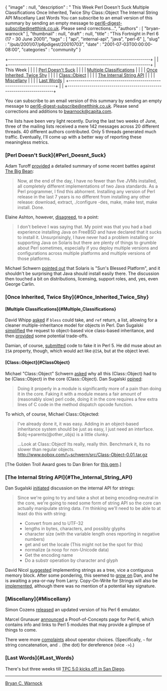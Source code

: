 {
   "image" : null,
   "description" : " This Week Perl Doesn't Suck Multiple Classifications Once Inherited, Twice Shy Class::Object The Internal String API Miscellany Last Words You can subscribe to an email version of this summary by sending an empty message to perl6-digest-subscribe@netthink.co.uk. Please send corrections...",
   "authors" : [
      "bryan-warnock"
   ],
   "thumbnail" : null,
   "draft" : null,
   "title" : "This Fortnight in Perl 6 (17 - 30 June 2001)",
   "tags" : [
      "api",
      "internal-api",
      "java",
      "perl-6"
   ],
   "slug" : "/pub/2001/07/p6pdigest/20010703",
   "date" : "2001-07-03T00:00:00-08:00",
   "categories" : "community"
}





+-----------------------------------------------------------------------+
|                                                                       |
+-----------------------------------------------------------------------+
| This Week                                                             |
|                                                                       |
| [Perl Doesn't Suck](#Perl_Doesnt_Suck)                                |
|                                                                       |
| [Multiple Classifications](#Multiple_Classifications)                 |
|                                                                       |
| [Once Inherited, Twice Shy](#Once_Inherited_Twice_Shy)                |
|                                                                       |
| [Class::Object](#ClassObject)                                         |
|                                                                       |
| [The Internal String API](#The_Internal_String_API)                   |
|                                                                       |
| [Miscellany](#Miscellany)                                             |
|                                                                       |
| [Last Words](#Last_Words)                                             |
+-----------------------------------------------------------------------+
|                                                                       |
+-----------------------------------------------------------------------+

You can subscribe to an email version of this summary by sending an
empty message to <perl6-digest-subscribe@netthink.co.uk>.
Please send corrections and additions to <bwarnock@capita.com>.

The lists have been very light recently. During the last two weeks of
June, three of the mailing lists received a mere 142 messages across 20
different threads. 40 different authors contributed. Only 5 threads
generated much traffic. Eventually, I'll come up with a better way of
reporting these meaningless metrics.

### [Perl Doesn't Suck]{#Perl_Doesnt_Suck}

Adam Turoff
[provided](http://archive.develooper.com/perl6-meta@perl.org/msg00939.html)
a detailed summary of some recent battles against [The Big
Bean](http://java.sun.com/):

> Now, at the end of the day, I have no fewer than five JVMs installed,
> all completely different implementations of two Java standards. As a
> Perl programmer, I find this abhorrent. Installing any version of Perl
> release in the last 7 years is no different from installing any other
> release: download, extract, ./configure -des, make, make test, make
> install. Done.

Elaine Ashton, however,
[disagreed](http://archive.develooper.com/perl6-meta@perl.org/msg00943.html),
to a point:

> I don't believe I was saying that. My point was that you had a bad
> experience installing Java on FreeBSD and have declared that it sucks
> to install it. Unsurprisingly, I have never had a problem installing
> or supporting Java on Solaris but there are plenty of things to
> grumble about Perl sometimes, especially if you deploy multiple
> versions and configurations across multiple platforms and multiple
> versions of those platforms.

Michael Schwern [pointed
out](http://archive.develooper.com/perl6-meta@perl.org/msg00945.html)
that Solaris is "Sun's Blessed Platform", and it shouldn't be surprising
that Java should install easily there. The discussion then touched a bit
on distributions, licensing, support roles, and, yes, even George
Carlin.

### [Once Inherited, Twice Shy]{#Once_Inherited_Twice_Shy}

#### [Multiple Classifications]{#Multiple_Classifications}

David Whipp
[asked](http://archive.develooper.com/perl6-language@perl.org/msg07621.html)
if `bless` could take, and `ref` return, a list, allowing for a cleaner
multiple-inheritance model for objects in Perl. Dan Sugalski
[simplified](http://archive.develooper.com/perl6-language@perl.org/msg07624.html)
the request to object-based vice class-based inheritance, and then
[provided](http://archive.develooper.com/perl6-language@perl.org/msg07631.html)
some potential trade-offs.

Damian, of course,
[submitted](http://archive.develooper.com/perl6-language@perl.org/msg07625.html)
code to fake it in Perl 5. He did muse about an `ISA` property, though,
which would act like `@ISA`, but at the object level.

#### [Class::Object]{#ClassObject}

Michael "Class::Object" Schwern
[asked](http://archive.develooper.com/perl6-language@perl.org/msg07663.html)
why all this (Class::Object) had to be (Class::Object) in the core
(Class::Object). Dan Sugalski
[opined](http://archive.develooper.com/perl6-language@perl.org/msg07665.html):
> Doing it properly in a module is significantly more of a pain than
> doing it in the core. Faking it with a module means a fair amount of
> (reasonably slow) perl code, doing it in the core requires a few extra
> lines of C code in the method dispatch opcode function.

To which, of course, Michael Class::Objected:

> I've already done it, it was easy. Adding in an object-based
> inheritance system should be just as easy, I just need an interface.
> \$obj-&gt;parents(@other\_objs) is a little clunky.
>
> ...Look at Class::Object! Its really, really thin. Benchmark it, its
> no slower than regular objects.
> http://www.pobox.com/\~schwern/src/Class-Object-0.01.tar.gz

\[The Golden Troll Award goes to Dan Brien for [this
gem](http://archive.develooper.com/perl6-language@perl.org/msg07679.html).\]

### [The Internal String API]{#The_Internal_String_API}

Dan Sugalski
[initiated](http://archive.develooper.com/perl6-internals@perl.org/msg03221.html)
discussion on the internal API for strings:

> Since we're going to try and take a shot at being encoding-neutral in
> the core, we're going to need some form of string API so the core can
> actually manipulate string data. I'm thinking we'll need to be able to
> at least do this with string:
>
> -   Convert from and to UTF-32
> -   lengths in bytes, characters, and possibly glyphs
> -   character size (with the variable length ones reporting in
>     negative numbers)
> -   get and set the locale (This might not be the spot for this)
> -   normalize (a noop for non-Unicode data)
> -   Get the encoding name
> -   Do a substr operation by character and glyph

David Nicol
[suggested](http://archive.develooper.com/perl6-internals@perl.org/msg03233.html)
implementing strings as a tree, vice a contiguous memory block. After
some pondering, this seemed to [grow
on](http://archive.develooper.com/perl6-internals@perl.org/msg03236.html)
Dan, and he is awaiting a yea-or-nay from Larry. Copy-On-Write for
Strings will also be
[implemented](http://archive.develooper.com/perl6-internals@perl.org/msg03242.html),
although there was no mention of a potential key signature.

### [Miscellany]{#Miscellany}

Simon Cozens
[released](http://archive.develooper.com/perl6-language@perl.org/msg07602.html)
an updated version of his Perl 6 emulator.

Marcel Grunauer
[announced](http://archive.develooper.com/perl6-language@perl.org/msg07667.html)
a Proof-of-Concepts page for Perl 6, which contains info and links to
Perl 5 modules that may provide a glimpse of things to come.

There were more
[complaints](http://archive.develooper.com/perl6-internals@perl.org/msg03247.html)
about operator choices. (Specifically, `~` for string concatenation, and
`.` (the dot) for dereference (vice `->`).)

### [Last Words]{#Last_Words}

There's but three weeks till [TPC 5.0 kicks off in San
Diego](http://conferences.oreilly.com/perl).

------------------------------------------------------------------------

[Bryan C. Warnock](mailto:bwarnock@capita.com)


